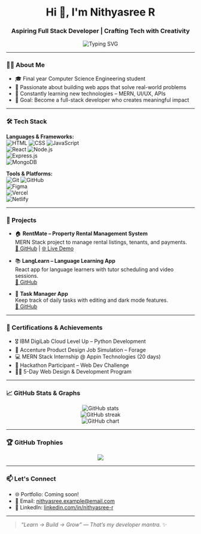 <h1 align="center">Hi 👋, I'm Nithyasree R</h1>
<h3 align="center">Aspiring Full Stack Developer | Crafting Tech with Creativity</h3>

<p align="center">
  <img src="https://readme-typing-svg.demolab.com?font=Fira+Code&size=22&pause=1000&center=true&vCenter=true&width=435&lines=Welcome+to+my+GitHub+profile!;I'm+a+MERN+stack+developer;Let's+build+something+amazing+%F0%9F%9A%80" alt="Typing SVG" />
</p>

---

### 👩‍💻 About Me

- 🎓 Final year Computer Science Engineering student  
- 🚀 Passionate about building web apps that solve real-world problems  
- 🧠 Constantly learning new technologies – MERN, UI/UX, APIs  
- 🎯 Goal: Become a full-stack developer who creates meaningful impact  

---

### 🛠️ Tech Stack

**Languages & Frameworks:**  
![HTML](https://img.shields.io/badge/-HTML5-E34F26?logo=html5&logoColor=fff) 
![CSS](https://img.shields.io/badge/-CSS3-1572B6?logo=css3) 
![JavaScript](https://img.shields.io/badge/-JavaScript-F7DF1E?logo=javascript&logoColor=black)  
![React](https://img.shields.io/badge/-React-61DAFB?logo=react&logoColor=black) 
![Node.js](https://img.shields.io/badge/-Node.js-339933?logo=node.js&logoColor=white)  
![Express.js](https://img.shields.io/badge/-Express.js-000000?logo=express&logoColor=white)  
![MongoDB](https://img.shields.io/badge/-MongoDB-47A248?logo=mongodb)  

**Tools & Platforms:**  
![Git](https://img.shields.io/badge/-Git-F05032?logo=git&logoColor=white) 
![GitHub](https://img.shields.io/badge/-GitHub-181717?logo=github)  
![Figma](https://img.shields.io/badge/-Figma-F24E1E?logo=figma&logoColor=white)  
![Vercel](https://img.shields.io/badge/-Vercel-000000?logo=vercel)  
![Netlify](https://img.shields.io/badge/-Netlify-00C7B7?logo=netlify&logoColor=white)

---

### 🌟 Projects

- 🏠 **RentMate – Property Rental Management System**  
  MERN Stack project to manage rental listings, tenants, and payments.  
  [🔗 GitHub](#) | [🌐 Live Demo](#)

- 📚 **LangLearn – Language Learning App**  
  React app for language learners with tutor scheduling and video sessions.  
  [🔗 GitHub](#)

- 📝 **Task Manager App**  
  Keep track of daily tasks with editing and dark mode features.  
  [🔗 GitHub](#)

---

### 🏅 Certifications & Achievements

- 🎖️ IBM DigiLab Cloud Level Up – Python Development  
- 💼 Accenture Product Design Job Simulation – Forage  
- 💻 MERN Stack Internship @ Appin Technologies (20 days)  
- 🧪 Hackathon Participant – Web Dev Challenge  
- 👩‍🎓 5-Day Web Design & Development Program  

---

### 📈 GitHub Stats & Graphs

<p align="center">
  <img src="https://github-readme-stats.vercel.app/api?username=Nithyasreeee&show_icons=true&theme=radical" alt="GitHub stats" />
  <br />
  <img src="https://github-readme-streak-stats.herokuapp.com/?user=Nithyasreeee&theme=radical" alt="GitHub streak" />
  <br />
  <img src="https://ghchart.rshah.org/00bfa6/nithyasreeee" alt="GitHub chart" />

</p>

---

### 🏆 GitHub Trophies

<p align="center">
  <img src="https://github-profile-trophy.vercel.app/?username=Nithyasreee&theme=radical&no-frame=true&margin-w=10&row=2&column=3" />
</p>

---



### 📫 Let's Connect

- 🌐 Portfolio: Coming soon!
- 📧 Email: [nithyasree.example@email.com](mailto:nithyasreerajaram16459@gmail.com)
- 💬 LinkedIn: [linkedin.com/in/nithyasree-r](https://www.linkedin.com/in/nithyasree3018/)

---

> *“Learn → Build → Grow” — That’s my developer mantra.* ✨
